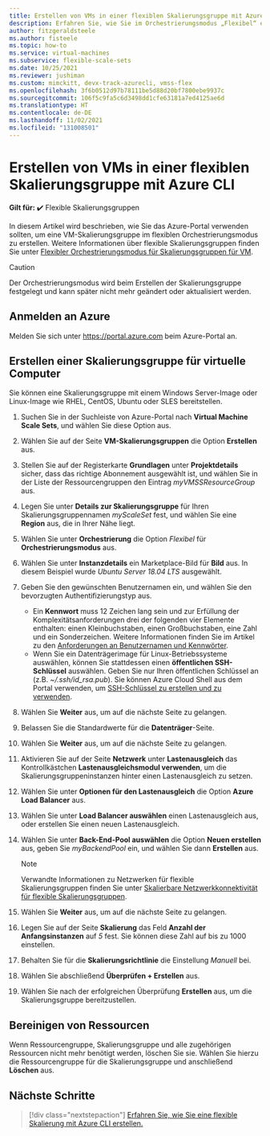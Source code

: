 ```yaml
---
title: Erstellen von VMs in einer flexiblen Skalierungsgruppe mit Azure CLI
description: Erfahren Sie, wie Sie im Orchestrierungsmodus „Flexibel“ eine VM-Skalierungsgruppe im Azure-Portal erstellen.
author: fitzgeraldsteele
ms.author: fisteele
ms.topic: how-to
ms.service: virtual-machines
ms.subservice: flexible-scale-sets
ms.date: 10/25/2021
ms.reviewer: jushiman
ms.custom: mimckitt, devx-track-azurecli, vmss-flex
ms.openlocfilehash: 3f6b0512d97b78111be5d88d20bf7800ebe9937c
ms.sourcegitcommit: 106f5c9fa5c6d3498dd1cfe63181a7ed4125ae6d
ms.translationtype: HT
ms.contentlocale: de-DE
ms.lasthandoff: 11/02/2021
ms.locfileid: "131008501"
---
```

# <a name="create-virtual-machines-in-a-flexible-scale-set-using-azure-portal"></a>Erstellen von VMs in einer flexiblen Skalierungsgruppe mit Azure CLI

**Gilt für:** :heavy_check_mark: Flexible Skalierungsgruppen

In diesem Artikel wird beschrieben, wie Sie das Azure-Portal verwenden sollten, um eine VM-Skalierungsgruppe im flexiblen Orchestrierungsmodus zu erstellen. Weitere Informationen über flexible Skalierungsgruppen finden Sie unter [Flexibler Orchestrierungsmodus für Skalierungsgruppen für VM](flexible-virtual-machine-scale-sets.md). 


> [!CAUTION]
> Der Orchestrierungsmodus wird beim Erstellen der Skalierungsgruppe festgelegt und kann später nicht mehr geändert oder aktualisiert werden.


## <a name="log-in-to-azure"></a>Anmelden an Azure
Melden Sie sich unter https://portal.azure.com beim Azure-Portal an.


## <a name="create-a-virtual-machine-scale-set"></a>Erstellen einer Skalierungsgruppe für virtuelle Computer

Sie können eine Skalierungsgruppe mit einem Windows Server-Image oder Linux-Image wie RHEL, CentOS, Ubuntu oder SLES bereitstellen.

1. Suchen Sie in der Suchleiste von Azure-Portal nach **Virtual Machine Scale Sets**, und wählen Sie diese Option aus.
1. Wählen Sie auf der Seite **VM-Skalierungsgruppen** die Option **Erstellen** aus.

1. Stellen Sie auf der Registerkarte **Grundlagen** unter **Projektdetails** sicher, dass das richtige Abonnement ausgewählt ist, und wählen Sie in der Liste der Ressourcengruppen den Eintrag *myVMSSResourceGroup* aus.  
1. Legen Sie unter **Details zur Skalierungsgruppe** für Ihren Skalierungsgruppennamen *myScaleSet* fest, und wählen Sie eine **Region** aus, die in Ihrer Nähe liegt.
1. Wählen Sie unter **Orchestrierung** die Option *Flexibel* für **Orchestrierungsmodus** aus. 
1. Wählen Sie unter **Instanzdetails** ein Marketplace-Bild für **Bild** aus. In diesem Beispiel wurde *Ubuntu Server 18.04 LTS* ausgewählt.
1. Geben Sie den gewünschten Benutzernamen ein, und wählen Sie den bevorzugten Authentifizierungstyp aus.
   - Ein **Kennwort** muss 12 Zeichen lang sein und zur Erfüllung der Komplexitätsanforderungen drei der folgenden vier Elemente enthalten: einen Kleinbuchstaben, einen Großbuchstaben, eine Zahl und ein Sonderzeichen. Weitere Informationen finden Sie im Artikel zu den [Anforderungen an Benutzernamen und Kennwörter](../virtual-machines/windows/faq.yml#what-are-the-password-requirements-when-creating-a-vm-).
   - Wenn Sie ein Datenträgerimage für Linux-Betriebssysteme auswählen, können Sie stattdessen einen **öffentlichen SSH-Schlüssel** auswählen. Geben Sie nur Ihren öffentlichen Schlüssel an (z.B. *~/.ssh/id_rsa.pub*). Sie können Azure Cloud Shell aus dem Portal verwenden, um [SSH-Schlüssel zu erstellen und zu verwenden](../virtual-machines/linux/mac-create-ssh-keys.md).

1. Wählen Sie **Weiter** aus, um auf die nächste Seite zu gelangen. 

1. Belassen Sie die Standardwerte für die **Datenträger**-Seite.

1. Wählen Sie **Weiter** aus, um auf die nächste Seite zu gelangen. 

1. Aktivieren Sie auf der Seite **Netzwerk** unter **Lastenausgleich** das Kontrollkästchen **Lastenausgleichsmodul verwenden**, um die Skalierungsgruppeninstanzen hinter einen Lastenausgleich zu setzen. 
1. Wählen Sie unter **Optionen für den Lastenausgleich** die Option **Azure Load Balancer** aus.
1. Wählen Sie unter **Load Balancer auswählen** einen Lastenausgleich aus, oder erstellen Sie einen neuen Lastenausgleich.
1. Wählen Sie unter **Back-End-Pool auswählen** die Option **Neuen erstellen** aus, geben Sie *myBackendPool* ein, und wählen Sie dann **Erstellen** aus.

    > [!NOTE]
    > Verwandte Informationen zu Netzwerken für flexible Skalierungsgruppen finden Sie unter [Skalierbare Netzwerkkonnektivität für flexible Skalierungsgruppen](../virtual-machines/flexible-virtual-machine-scale-sets-migration-resources.md#create-scalable-network-connectivity).

1. Wählen Sie **Weiter** aus, um auf die nächste Seite zu gelangen.

1. Legen Sie auf der Seite **Skalierung** das Feld **Anzahl der Anfangsinstanzen** auf *5* fest. Sie können diese Zahl auf bis zu 1000 einstellen. 
1. Behalten Sie für die **Skalierungsrichtlinie** die Einstellung *Manuell* bei. 

1. Wählen Sie abschließend **Überprüfen + Erstellen** aus. 
1. Wählen Sie nach der erfolgreichen Überprüfung **Erstellen** aus, um die Skalierungsgruppe bereitzustellen.


## <a name="clean-up-resources"></a>Bereinigen von Ressourcen
Wenn Ressourcengruppe, Skalierungsgruppe und alle zugehörigen Ressourcen nicht mehr benötigt werden, löschen Sie sie. Wählen Sie hierzu die Ressourcengruppe für die Skalierungsgruppe und anschließend **Löschen** aus.


## <a name="next-steps"></a>Nächste Schritte
> [!div class="nextstepaction"]
> [Erfahren Sie, wie Sie eine flexible Skalierung mit Azure CLI erstellen.](flexible-virtual-machine-scale-sets-cli.md)